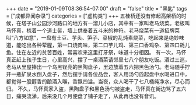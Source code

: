 +++
date = "2019-01-09T08:36:54-07:00"
draft = "false"
title = "黑匙"
tags = ["成都异闻杂录"]
categories = ["虚构类"]
+++
五桂桥还没有修起高架桥的时候，在塔子山公园沙河路口的地方有一溜儿小店，其中有一家叫老马烧菜。老板叫马怀真，梳着一个道士髻，墙上供奉着五斗米的神符。老马烧菜有一道招牌菜叫“八方如意”，一盘有土豆、芋头、笋子、菜椒的乱炖素烧菜，吃起来是绝妙味道，能吃出各种荤腥，第一口烧肉味，第二口芋儿鸡、第三口香鸡杂、第四口耗儿鱼。住在左近的贫苦百姓，常喜欢来这里打牙祭，味道十分相因。
有一次，马怀真正赶上孩子生日，心里高兴，摆了一桌酒菜请邻里七八个朋友吃饭。酒过三巡，老马从里屋捧出一个乌黑锃亮的黑陶盘子，里边放着五六把黑色汤勺。老马随手拧开一瓶矿泉水倒入盘子，然后摆手请各位品尝，客人用汤勺舀起盘中水喝进口中，都觉得一股醇香的酿酒入喉，香飘四溢。当夜，众人喝干了七八桶纯净水，尽心而归。
不久，马怀真家入盗，黑陶盘子和黑色汤勺被盗走，马怀真在街边骂了五六日，痛哭流涕，后来没几个月便盘了铺子走了，从此再也没有音讯。
